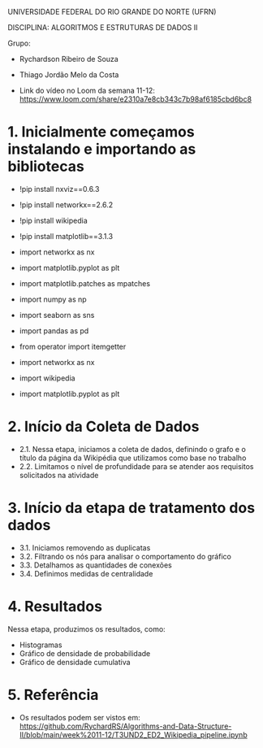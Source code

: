 UNIVERSIDADE FEDERAL DO RIO GRANDE DO NORTE (UFRN)

DISCIPLINA: ALGORITMOS E ESTRUTURAS DE DADOS II

Grupo: 
- Rychardson Ribeiro de Souza
- Thiago Jordão Melo da Costa

- Link do vídeo no Loom da semana 11-12: https://www.loom.com/share/e2310a7e8cb343c7b98af6185cbd6bc8

# 1. Inicialmente começamos instalando e importando as bibliotecas #

- !pip install nxviz==0.6.3
- !pip install networkx==2.6.2
- !pip install wikipedia
- !pip install matplotlib==3.1.3
- import networkx as nx
- import matplotlib.pyplot as plt
- import matplotlib.patches as mpatches
- import numpy as np
- import seaborn as sns
- import pandas as pd
     

- from operator import itemgetter
- import networkx as nx
- import wikipedia
- import matplotlib.pyplot as plt
     

# 2. Início da Coleta de Dados #

- 2.1. Nessa etapa, iniciamos a coleta de dados, definindo o grafo e o título da página da Wikipédia que utilizamos como base no trabalho
- 2.2. Limitamos o nível de profundidade para se atender aos requisitos solicitados na atividade

# 3. Início da etapa de tratamento dos dados #

- 3.1. Iniciamos removendo as duplicatas
- 3.2. Filtrando os nós para analisar o comportamento do gráfico
- 3.3. Detalhamos as quantidades de conexões
- 3.4. Definimos medidas de centralidade

# 4. Resultados #

Nessa etapa, produzimos os resultados, como:
- Histogramas
- Gráfico de densidade de probabilidade
- Gráfico de densidade cumulativa

# 5. Referência #
- Os resultados podem ser vistos em:
https://github.com/RychardRS/Algorithms-and-Data-Structure-II/blob/main/week%2011-12/T3UND2_ED2_Wikipedia_pipeline.ipynb



     


